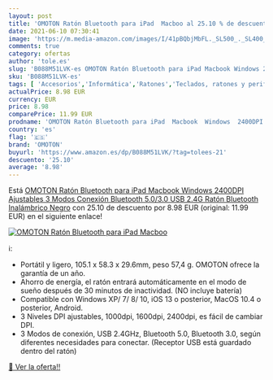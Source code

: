 ```yaml
---
layout: post
title: 'OMOTON Ratón Bluetooth para iPad  Macboo al 25.10 % de descuento'
date: 2021-06-10 07:30:41
image: 'https://m.media-amazon.com/images/I/41pBQbjMbFL._SL500_._SL400_.jpg'
comments: true
category: ofertas
author: 'tole.es'
slug: 'B088M51LVK-es OMOTON Ratón Bluetooth para iPad Macbook Windows 2400DPI...'
sku: 'B088M51LVK-es'
tags: [ 'Accesorios','Informática','Ratones','Teclados, ratones y periféricos de entrada','ipad','omoton', ]
actualPrice: 8.98 EUR
currency: EUR
price: 8.98
comparePrice: 11.99 EUR
prodname: 'OMOTON Ratón Bluetooth para iPad  Macbook  Windows  2400DPI Ajustables  3 Modos Conexión  Bluetooth 5.0/3.0  USB 2.4G   Ratón Bluetooth Inalámbrico  Negro'
country: 'es'
flag: '🇪🇸'
brand: 'OMOTON'
buyurl: 'https://www.amazon.es/dp/B088M51LVK/?tag=tolees-21'
descuento: '25.10'
average: '8.98'
---
```


Está [OMOTON Ratón Bluetooth para iPad  Macbook  Windows  2400DPI Ajustables  3 Modos Conexión  Bluetooth 5.0/3.0  USB 2.4G   Ratón Bluetooth Inalámbrico  Negro](https://www.amazon.es/dp/B088M51LVK/?tag=tolees-21) con 25.10 de descuento por 8.98 EUR (original: 11.99 EUR) en el siguiente enlace!

[![OMOTON Ratón Bluetooth para iPad  Macboo](https://m.media-amazon.com/images/I/41pBQbjMbFL._SL500_._SL400_.jpg)](https://www.amazon.es/dp/B088M51LVK/?tag=tolees-21)

ℹ️:

- Portátil y ligero, 105.1 x 58.3 x 29.6mm, peso 57,4 g. OMOTON ofrece la garantía de un año.
- Ahorro de energía, el ratón entrará automáticamente en el modo de sueño después de 30 minutos de inactividad. (NO incluye batería)
- Compatible con Windows XP/ 7/ 8/ 10, iOS 13 o posterior, MacOS 10.4 o posterior, Android.
- 3 Niveles DPI ajustables, 1000dpi, 1600dpi, 2400dpi, es fácil de cambiar DPI.
- 3 Modos de conexión, USB 2.4GHz, Bluetooth 5.0, Bluetooth 3.0, según diferentes necesidades para conectar. (Receptor USB está guardado dentro del ratón)

[🛒 Ver la oferta!!](https://www.amazon.es/dp/B088M51LVK/?tag=tolees-21)
